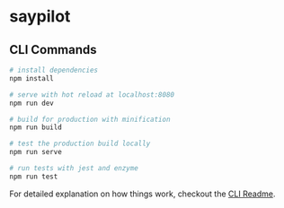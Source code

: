 # saypilot

## CLI Commands

```bash
# install dependencies
npm install

# serve with hot reload at localhost:8080
npm run dev

# build for production with minification
npm run build

# test the production build locally
npm run serve

# run tests with jest and enzyme
npm run test
```

For detailed explanation on how things work, checkout the
[CLI Readme](https://github.com/developit/preact-cli/blob/master/README.md).
